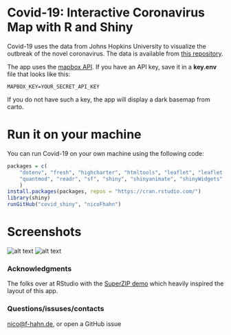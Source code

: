 # Covid-19: Interactive Coronavirus Map with R and Shiny
Covid-19 uses the data from Johns Hopkins University to visualize the outbreak of the novel coronavirus. The data is available from [this repository](https://github.com/CSSEGISandData/COVID-19/tree/master/csse_covid_19_data).

The app uses the [mapbox API](https://docs.mapbox.com/api/). If you have an API key, save it in a **key.env** file that looks like this:
```{bash}
MAPBOX_KEY=YOUR_SECRET_API_KEY
```
If you do not have such a key, the app will display a dark basemap from carto.
# Run it on your machine
You can run Covid-19 on your own machine using the following code:
```R
packages = c(
	"dotenv", "fresh", "highcharter", "htmltools", "leaflet", "leaflet.extras", "plotly",
	"quantmod", "readr", "sf", "shiny", "shinyanimate", "shinyWidgets", "stringr"
	)
install.packages(packages, repos = "https://cran.rstudio.com/")
library(shiny)
runGitHub("covid_shiny", "nicoFhahn")
```
# Screenshots
![alt text](https://i.imgur.com/QqJylwk.png "Logo Title Text 1")
![alt text](https://i.imgur.com/cTsKb7q.png "Logo Title Text 1")

### Acknowledgments
The folks over at RStudio with the [SuperZIP demo](https://github.com/rstudio/shiny-examples/tree/master/063-superzip-example) which heavily inspired the layout of this app.

### Questions/issuses/contacts
nico@f-hahn.de, or open a GitHub issue
